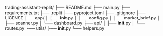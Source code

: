 trading-assistant-replit/
├── README.md
├── main.py
├── requirements.txt
├── .replit
├── pyproject.toml
├── .gitignore
├── LICENSE
├── app/
│   ├── __init__.py
│   ├── config.py
│   ├── market_brief.py
│   ├── scanner.py
│   └── dashboard.py
├── api/
│   ├── __init__.py
│   └── routes.py
└── utils/
    ├── __init__.py
    └── helpers.py